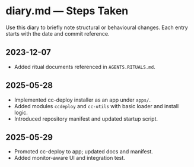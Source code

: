 # diary.md — Steps Taken

Use this diary to briefly note structural or behavioural changes. Each entry starts with the date and commit reference.

## 2023-12-07
- Added ritual documents referenced in `AGENTS.RITUALS.md`.

## 2025-05-28
- Implemented cc-deploy installer as an app under `apps/`.
- Added modules `ccdeploy` and `cc-utils` with basic loader and install logic.
- Introduced repository manifest and updated startup script.

## 2025-05-29
- Promoted cc-deploy to app; updated docs and manifest.
- Added monitor-aware UI and integration test.
